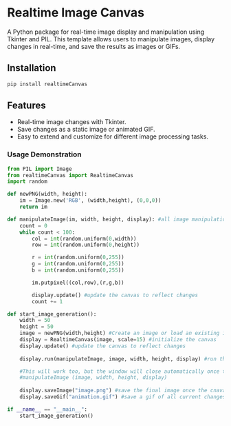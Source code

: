 # Realtime Image Canvas

A Python package for real-time image display and manipulation using Tkinter and PIL. This template allows users to manipulate images, display changes in real-time, and save the results as images or GIFs.

## Installation

```bash
pip install realtimeCanvas
```

## Features

- Real-time image changes with Tkinter.
- Save changes as a static image or animated GIF.
- Easy to extend and customize for different image processing tasks.

### Usage Demonstration

```py
from PIL import Image
from realtimeCanvas import RealtimeCanvas
import random

def newPNG(width, height):
    im = Image.new('RGB', (width,height), (0,0,0))
    return im

def manipulateImage(im, width, height, display): #all image manipulation logic happens in this function
    count = 0
    while count < 100:
        col = int(random.uniform(0,width))
        row = int(random.uniform(0,height))

        r = int(random.uniform(0,255))
        g = int(random.uniform(0,255))
        b = int(random.uniform(0,255))

        im.putpixel((col,row),(r,g,b))

        display.update() #update the canvas to reflect changes
        count += 1

def start_image_generation():
    width = 50
    height = 50
    image = newPNG(width,height) #Create an image or load an existing image
    display = RealtimeCanvas(image, scale=15) #initialize the canvas
    display.update() #update the canvas to reflect changes
    
    display.run(manipulateImage, image, width, height, display) #run the image manipulation function in a window loop

    #This will work too, but the window will close automatically once the function ends as the function isnt running in the window loop
    #manipulateImage (image, width, height, display)
    
    display.saveImage("image.png") #save the final image once the cnavas closes
    display.saveGif("animation.gif") #save a gif of all current changes

if __name__ == "__main__":
    start_image_generation()
```
